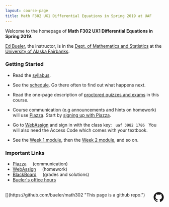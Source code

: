 ```yaml
---
layout: course-page
title: Math F302 UX1 Differential Equations in Spring 2019 at UAF
---
```


Welcome to the homepage of **Math F302 UX1 Differential Equations in Spring 2019**.

[Ed Bueler](http://bueler.github.io/), the instructor, is in the [Dept. of Mathematics and Statistics](http://www.uaf.edu/dms/) at the [University of Alaska Fairbanks](http://www.uaf.edu/).

### Getting Started

* Read the [syllabus](syllabus.pdf).

* See the [schedule](schedule.pdf).  Go there often to find out what happens next.

* Read the one-page description of [proctored quizzes and exams](proctoring.pdf) in this course.

* Course communication (e.g announcements and hints on homework) will use [Piazza](https://piazza.com/uaf/spring2019/math302ux1/home).  Start by [signing up with Piazza](https://piazza.com/uaf/spring2019/math302ux1).

* Go to [WebAssign](https://www.webassign.net/) and sign in with the class key: &nbsp; <code>uaf 3982 1786</code>  &nbsp; You will also need the Access Code which comes with your textbook.

* See the [Week 1 module](week1), then the [Week 2 module](week2), and so on.

### Important Links

* [Piazza](https://piazza.com/uaf/spring2019/math302ux1/home) &nbsp; &nbsp; (communication)
* [WebAssign](https://www.webassign.net/) &nbsp; &nbsp; (homework)
* [BlackBoard](https://classes.alaska.edu) &nbsp; &nbsp; (grades and solutions)
* [Bueler's office hours](http://bueler.github.io/OffHrs.htm)

<br>
[<img src="GitHub-Mark-32px.png" align="right">](https://github.com/bueler/math302 "This page is a github repo.")


